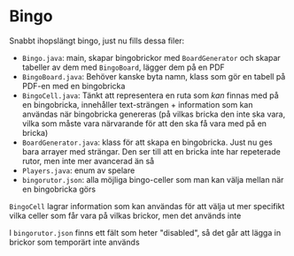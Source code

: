 # Bingo
Snabbt ihopslängt bingo, just nu fills dessa filer:
* `Bingo.java`: main, skapar bingobrickor med `BoardGenerator` och skapar tabeller av dem med `BingoBoard`, lägger dem på en PDF
* `BingoBoard.java`: Behöver kanske byta namn, klass som gör en tabell på PDF-en med en bingobricka
* `BingoCell.java`: Tänkt att representera en ruta som _kan_ finnas med på en bingobricka, innehåller text-strängen + information som kan användas när bingobricka genereras (på vilkas bricka den inte ska vara, vilka som måste vara närvarande för att den ska få vara med på en bricka)
* `BoardGenerator.java`: klass för att skapa en bingobricka. Just nu ges bara arrayer med strängar. Den ser till att en bricka inte har repeterade rutor, men inte mer avancerad än så
* `Players.java`: enum av spelare
* `bingorutor.json`: alla möjliga bingo-celler som man kan välja mellan när en bingobricka görs

`BingoCell` lagrar information som kan användas för att välja ut mer specifikt vilka celler som får vara på vilkas brickor, men det används inte

I `bingorutor.json` finns ett fält som heter "disabled", så det går att lägga in brickor som temporärt inte används